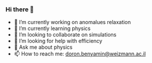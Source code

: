 ### Hi there 👋

- 🔭 I’m currently working on anomalues relaxation
- 🌱 I’m currently learning physics
- 👯 I’m looking to collaborate on simulations
- 🤔 I’m looking for help with efficiency
- 💬 Ask me about physics
- 📫 How to reach me: doron.benyamin@weizmann.ac.il

